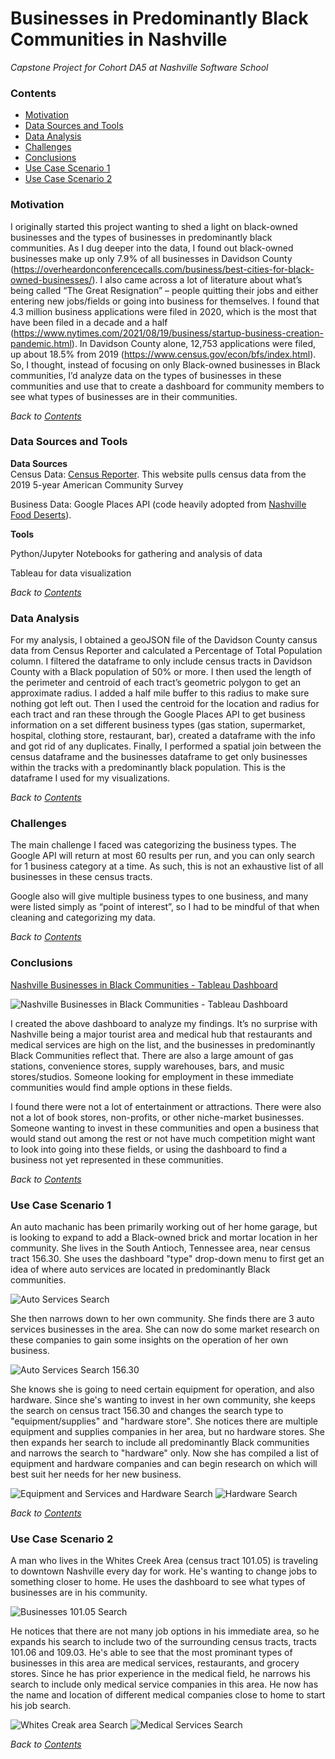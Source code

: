 # Businesses in Predominantly Black Communities in Nashville
*Capstone Project for Cohort DA5 at Nashville Software School* 

### **Contents**  
- [Motivation](#Motivation)
- [Data Sources and Tools](#Data-Sources-and-Tools)
- [Data Analysis](#Data-Analysis)
- [Challenges](#Challenges)
- [Conclusions](#Conclusions)
- [Use Case Scenario 1](#Use-Case-Scenario-1)
- [Use Case Scenario 2](#Use-Case-Scenario-2)
 

### **Motivation**   
I originally started this project wanting to shed a light on black-owned businesses and the types of businesses in predominantly black communities. As I dug deeper into the data, I found out black-owned businesses make up only 7.9% of all businesses in Davidson County (https://overheardonconferencecalls.com/business/best-cities-for-black-owned-businesses/). I also came across a lot of literature about what’s being called “The Great Resignation” – people quitting their jobs and either entering new jobs/fields or going into business for themselves. I found that 4.3 million business applications were filed in 2020, which is the most that have been filed in a decade and a half (https://www.nytimes.com/2021/08/19/business/startup-business-creation-pandemic.html). In Davidson County alone, 12,753 applications were filed, up about 18.5% from 2019 (https://www.census.gov/econ/bfs/index.html). So, I thought, instead of focusing on only Black-owned businesses in Black communities, I’d analyze data on the types of businesses in these communities and use that to create a dashboard for community members to see what types of businesses are in their communities.   

*Back to [Contents](#Contents)*

### **Data Sources and Tools**   
**Data Sources**   
Census Data: [Census Reporter](https://censusreporter.org/data/table/?table=B02001&geo_ids=04000US47,01000US,05000US47037,140|05000US47037&primary_geo_id=05000US47037). This website pulls census data from the 2019 5-year American Community Survey

Business Data: Google Places API (code heavily adopted from [Nashville Food Deserts](https://github.com/raom1/nashville-food-deserts)).

**Tools**

Python/Jupyter Notebooks for gathering and analysis of data

Tableau for data visualization     

*Back to [Contents](#Contents)*

### **Data Analysis**
For my analysis, I obtained a geoJSON file of the Davidson County cansus data from Census Reporter and calculated a Percentage of Total Population column. I filtered the dataframe to only include census tracts in Davidson County with a Black population of 50% or more. 
I then used the length of the perimeter and centroid of each tract’s geometric polygon to get an approximate radius. I added a half mile buffer to this radius to make sure nothing got left out. 
Then I used the centroid for the location and radius for each tract and ran these through the Google Places API to get business information on a set different business types (gas station, supermarket, hospital, clothing store, restaurant, bar), created a dataframe with the info and got rid of any duplicates. 
Finally, I performed a spatial join between the census dataframe and the businesses dataframe to get only businesses within the tracks with a predominantly black population. This is the dataframe I used for my visualizations.

*Back to [Contents](#Contents)*

### **Challenges**
The main challenge I faced was categorizing the business types. The Google API will return at most 60 results per run, and you can only search for 1 business category at a time. As such, this is not an exhaustive list of all businesses in these census tracts. 

Google also will give multiple business types to one business, and many were listed simply as “point of interest”, so I had to be mindful of that when cleaning and categorizing my data. 

*Back to [Contents](#Contents)*

### **Conclusions**
[Nashville Businesses in Black Communities - Tableau Dashboard](https://public.tableau.com/app/profile/tarynleeshae/viz/NashvilleBusinessesinBlackCommunities/NashvilleBusinessesinBlackCommunities?publish=yes)

![Nashville Businesses in Black Communities - Tableau Dashboard](https://github.com/tarynpatterson/nashville-businesses-in-black-communities/blob/main/images/NBBC%20Dashboard.PNG)

I created the above dashboard to analyze my findings. It’s no surprise with Nashville being a major tourist area and medical hub that restaurants and medical services are high on the list, and the businesses in predominantly Black Communities reflect that. There are also a large amount of gas stations, convenience stores, supply warehouses, bars, and music stores/studios. Someone looking for employment in these immediate communities would find ample options in these fields. 

I found there were not a lot of entertainment or attractions. There were also not a lot of book stores, non-profits, or other niche-market businesses. Someone wanting to invest in these communities and open a business that would stand out among the rest or not have much competition might want to look into going into these fields, or using the dashboard to find a business not yet represented in these communities. 

*Back to [Contents](#Contents)*

### **Use Case Scenario 1** 
An auto machanic has been primarily working out of her home garage, but is looking to expand to add a Black-owned brick and mortar location in her community. She lives in the South Antioch, Tennessee area, near census tract 156.30. She uses the dashboard "type" drop-down menu to first get an idea of where auto services are located in predominantly Black communities.

![Auto Services Search](https://github.com/tarynpatterson/nashville-businesses-in-black-communities/blob/main/images/auto%20services.PNG)

She then narrows down to her own community. She finds there are 3 auto services businesses in the area. She can now do some market research on these companies to gain some insights on the operation of her own business. 

![Auto Services Search 156.30](https://github.com/tarynpatterson/nashville-businesses-in-black-communities/blob/main/images/auto%20services%20156.30.PNG)

She knows she is going to need certain equipment for operation, and also hardware. Since she's wanting to invest in her own community, she keeps the search on census tract 156.30 and changes the search type to "equipment/supplies" and "hardware store". She notices there are multiple equipment and supplies companies in her area, but no hardware stores. She then expands her search to include all predominantly Black communities and narrows the search to "hardware" only. 
Now she has compiled a list of equipment and hardware companies and can begin research on which will best suit her needs for her new business.

![Equipment and Services and Hardware Search](https://github.com/tarynpatterson/nashville-businesses-in-black-communities/blob/main/images/equipment%20and%20supplies%20and%20hardware%20156.30.PNG) ![Hardware Search](https://github.com/tarynpatterson/nashville-businesses-in-black-communities/blob/main/images/hardware%20stores.PNG)

*Back to [Contents](#Contents)* 

### **Use Case Scenario 2**
A man who lives in the Whites Creek Area (census tract 101.05) is traveling to downtown Nashville every day for work. He's wanting to change jobs to something closer to home. He uses the dashboard to see what types of businesses are in his community. 

![Businesses 101.05 Search](https://github.com/tarynpatterson/nashville-businesses-in-black-communities/blob/main/images/101.05.PNG)

He notices that there are not many job options in his immediate area, so he expands his search to include two of the surrounding census tracts, tracts 101.06 and 109.03. He's able to see that the most prominant types of businesses in this area are medical services, restaurants, and grocery stores. Since he has prior experience in the medical field, he narrows his search to include only medical service companies in this area. He now has the name and location of different medical companies close to home to start his job search. 

![Whites Creak area Search](https://github.com/tarynpatterson/nashville-businesses-in-black-communities/blob/main/images/whites%20creak%20job%20search.PNG) ![Medical Services Search](https://github.com/tarynpatterson/nashville-businesses-in-black-communities/blob/main/images/medical%20services.PNG)

*Back to [Contents](#Contents)*
